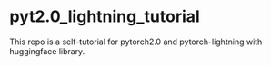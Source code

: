 # pyt2.0_lightning_tutorial
This repo is a self-tutorial for pytorch2.0 and pytorch-lightning with huggingface library. 
